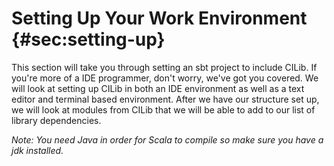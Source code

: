 # Setting Up Your Work Environment {#sec:setting-up}

This section will take you through setting an sbt project to include CILib.
If you're more of a IDE programmer, don't worry, we've got you covered. We will look at setting up CILib in both an IDE environment as well as a text editor and terminal based environment. After we have our structure set up, we will look at modules from CILib that we will be able to add to our list of library dependencies. 

*Note: You need Java in order for Scala to compile so make sure you have a jdk installed.*
